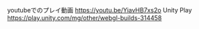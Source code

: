 youtubeでのプレイ動画
https://youtu.be/YiavHB7xs2o
Unity Play
https://play.unity.com/mg/other/webgl-builds-314458
